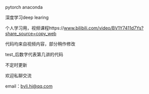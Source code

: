 pytorch  anaconda

深度学习deep learing

个人学习用，视频课程https://www.bilibili.com/video/BV1Y7411d7Ys?share_source=copy_web

代码均来自视频内容，部分稍作修改

test_后数字代表第几讲的代码

不定时更新

欢迎私聊交流

email：byli.hi@qq.com
